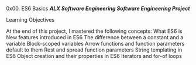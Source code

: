 0x00. ES6 Basics
***ALX Software Engineering Software Engineering Project***

Learning Objectives

At the end of this project, I mastered the following concepts: 
What ES6 is
New features introduced in ES6
The difference between a constant and a variable
Block-scoped variables
Arrow functions and function parameters default to them
Rest and spread function parameters
String templating in ES6
Object creation and their properties in ES6
Iterators and for-of loops
